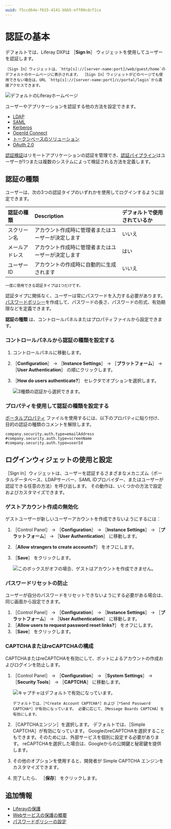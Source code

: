 ```yaml
---
uuid: f5ccd64e-f615-4141-bbb5-eff00cdcf1ca
---
```

# 認証の基本

デフォルトでは、Liferay DXPは ［**Sign In**］ ウィジェットを使用してユーザーを認証します。

```{note}
［Sign In］ウィジェットは、`http[s]://[server-name:port]/web/guest/home`のデフォルトのホームページに表示されます。 ［Sign In］ウィジェットがどのページでも使用できない場合は、URL `http[s]://[server-name:port]/c/portal/login`から直接アクセスできます。
```

![デフォルトのLiferayホームページ](./authentication-basics/images/01.png)

ユーザーやアプリケーションを認証する他の方法を設定できます。

* [LDAP](../../users-and-permissions/connecting-to-a-user-directory/connecting-to-an-ldap-directory.md)
* [SAML](./configuring-sso/authenticating-with-saml/saml-authentication-process-overview.md)
* [Kerberos](./configuring-sso/authenticating-with-kerberos.md)
* [OpenId Connect](./configuring-sso/using-openid-connect.md)
* [トークンベースのソリューション](./configuring-sso/token-based-authentication.md)
* [OAuth 2.0](../../headless-delivery/using-oauth2.md)

[認証検証](./securing-web-services/using-authentication-verifiers.md)はリモートアプリケーションの認証を管理でき、[認証パイプライン](../../building-applications.md)はユーザーが1つまたは複数のシステムによって検証される方法を定義します。

## 認証の種類

ユーザーは、次の3つの認証タイプのいずれかを使用してログインするように設定できます。

| 認証の種類   | Description               | デフォルトで使用されているか |
|:------- |:------------------------- |:-------------- |
| スクリーン名  | アカウント作成時に管理者またはユーザーが決定します | いいえ            |
| メールアドレス | アカウント作成時に管理者またはユーザーが決定します | はい             |
| ユーザーID  | アカウントの作成時に自動的に生成されます      | いいえ            |

```{note}
一度に使用できる認証タイプは1つだけです。
```

認証タイプに関係なく、ユーザーは常にパスワードを入力する必要があります。 [パスワードポリシー](../../users-and-permissions/roles-and-permissions/configuring-a-password-policy.md)を作成して、パスワードの長さ、パスワードの形式、有効期限などを定義できます。

**認証の種類** は、コントロールパネルまたはプロパティファイルから設定できます。

### コントロールパネルから認証の種類を設定する

1. コントロールパネルに移動します。
1. ［**Configuration**］ &rarr; ［**Instance Settings**］ &rarr; ［**プラットフォーム**］ &rarr; ［**User Authentication**］ の順にクリックします。
1. ［**How do users authenticate?**］ セレクタでオプションを選択します。

    ![3種類の認証から選択できます。](./authentication-basics/images/03.png)

### プロパティを使用して認証の種類を設定する

[ポータルプロパティ](https://learn.liferay.com/dxp/latest/ja/installation-and-upgrades/reference/portal-properties.html) ファイルを使用するには、以下のプロパティに貼り付け、目的の認証の種類のコメントを解除します。

```properties
company.security.auth.type=emailAddress
#company.security.auth.type=screenName
#company.security.auth.type=userId
```

## ログインウィジェットの使用と設定

［Sign In］ウィジェットは、ユーザーを認証するさまざまなメカニズム（ポータルデータベース、LDAPサーバー、SAML IDプロバイダー、またはユーザーが認証できる任意の方法）を呼び出します。 その動作は、いくつかの方法で設定およびカスタマイズできます。

### ゲストアカウント作成の無効化

ゲストユーザーが新しいユーザーアカウントを作成できないようにするには：

1. ［Control Panel］ &rarr; ［**Configuration**］ &rarr; ［**Instance Settings**］ &rarr; ［**プラットフォーム**］ &rarr; ［**User Authentication**］ に移動します。
1. ［**Allow strangers to create accounts?**］ をオフにします。
1. ［**Save**］ をクリックします。

    ![このボックスがオフの場合、ゲストはアカウントを作成できません。](./authentication-basics/images/04.png)

### パスワードリセットの防止

ユーザーが自分のパスワードをリセットできないようにする必要がある場合は、同じ画面から設定できます。

1. ［Control Panel］ &rarr; ［**Configuration**］ &rarr; ［**Instance Settings**］ &rarr; ［**プラットフォーム**］ &rarr; ［**User Authentication**］ に移動します。
1. ［**Allow users to request password reset links?**］ をオフにします。
1. ［**Save**］ をクリックします。

### CAPTCHAまたはreCAPTCHAの構成

CAPTCHAまたはreCAPTCHAを有効にして、ボットによるアカウントの作成およびログインを防止します。

1. ［Control Panel］ &rarr; ［**Configuration**］ &rarr; ［**System Settings**］ &rarr; ［**Security Tools**］ &rarr; ［**CAPTCHA**］ に移動します。

    ![キャプチャはデフォルトで有効になっています。](./authentication-basics/images/02.png)

    ```{note}
    デフォルトでは、［*Create Account CAPTCHA*］および［*Send Password CAPTCHA*］が有効になっています。 必要に応じて、［Message Boards CAPTCHA］を有効にします。
    ```

1. ［CAPTCHAエンジン］を選択します。 デフォルトでは、［Simple CAPTCHA］が有効になっています。 GoogleのreCAPTCHAを選択することもできます。そのためには、外部サービスを個別に設定する必要があります。 reCAPTCHAを選択した場合は、Googleからの公開鍵と秘密鍵を提供します。
1. その他のオプションを使用すると、開発者が Simple CAPTCHA エンジンをカスタマイズできます。
1. 完了したら、 ［**保存**］ をクリックします。

## 追加情報

* [Liferayの保護](../securing-liferay.md)
* [Webサービスの保護の概要](./securing-web-services.md)
* [パスワードポリシーの設定](../../users-and-permissions/roles-and-permissions/configuring-a-password-policy.md)
